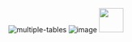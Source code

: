 ![multiple-tables]()
![image](https://github.com/Maga002/Spring-Data-JPA-Library/assets/72382783/4bec2b84-e237-41e6-a5db-5323b6a663c9)
<img src="[https://github.com/favicon.ico](https://github.com/Maga002/Spring-Data-JPA-Library/assets/72382783/c69da5a3-5ce5-445b-9c2a-9868b8604a10)" width="48">
